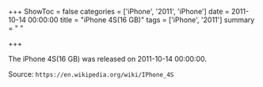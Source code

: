 +++
ShowToc = false
categories = ['iPhone', '2011', 'iPhone']
date = 2011-10-14 00:00:00
title = "iPhone 4S(16 GB)"
tags = ['iPhone', '2011']
summary = " "

+++

The iPhone 4S(16 GB) was released on 2011-10-14 00:00:00.

Source: `https://en.wikipedia.org/wiki/IPhone_4S`


